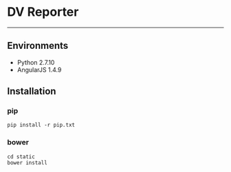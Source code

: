 # DV Reporter  

---  

## Environments
+ Python 2.7.10
+ AngularJS 1.4.9


## Installation
### pip
    pip install -r pip.txt
    
### bower
    cd static
    bower install
